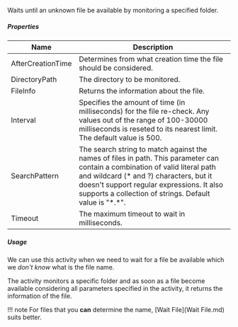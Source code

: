 Waits until an unknown file be available by monitoring a specified folder.

<div class="files-sprite wait-dynamic-file"></div>

##### Properties

|Name             |Description                                                                                                                                                                                                                                                                   |
|-----------------|------------------------------------------------------------------------------------------------------------------------------------------------------------------------------------------------------------------------------------------------------------------------------|
|AfterCreationTime|Determines from what creation time the file should be considered.                                                                                                                                                                                                             |
|DirectoryPath    |The directory to be monitored.                                                                                                                                                                                                                                                |
|FileInfo         |Returns the information about the file.                                                                                                                                                                                                                                       |
|Interval         |Specifies the amount of time (in milliseconds) for the file re-check. Any values out of the range of 100-30000 milliseconds is reseted to its nearest limit. The default value is 500.                                                                                        |
|SearchPattern    |The search string to match against the names of files in path. This parameter can contain a combination of valid literal path and wildcard (\* and ?) characters, but it doesn't support regular expressions. It also supports a collection of strings. Default value is "\*.\*".|
|Timeout          |The maximum timeout to wait in milliseconds.                                                                                                                                                                                                                                  |


##### Usage

We can use this activity when we need to wait for a file be available which we *don't know* what is the file name.

The activity monitors a specific folder and as soon as a file become available considering all parameters specified in the activity, it returns the information of the file.

!!! note
    For files that you **can** determine the name, [Wait File](Wait File.md) suits better.
